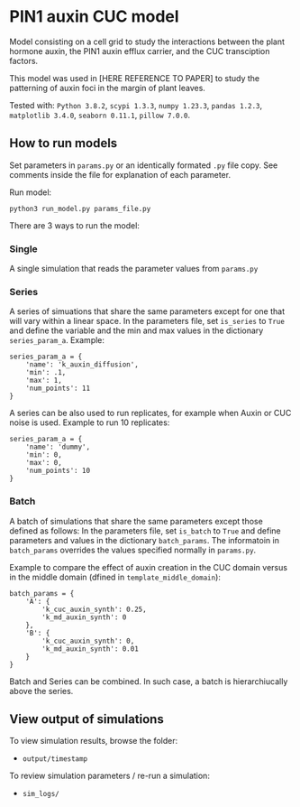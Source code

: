 # PIN1 auxin CUC model

Model consisting on a cell grid to study the interactions between the plant hormone auxin, the PIN1 auxin efflux carrier, and the CUC transciption factors.

This model was used in [HERE REFERENCE TO PAPER] to study the patterning of auxin foci in the margin of plant leaves.

Tested with: `Python 3.8.2`, `scypi 1.3.3`, `numpy 1.23.3`, `pandas 1.2.3`, `matplotlib 3.4.0`, `seaborn 0.11.1`, `pillow 7.0.0`.

## How to run models

Set parameters in `params.py` or an identically formated `.py` file copy. See comments inside the file for explanation of each parameter.

Run model:
```
python3 run_model.py params_file.py
```

There are 3 ways to run the model:

### Single

A single simulation that reads the parameter values from `params.py`

### Series

A series of simuations that share the same parameters except for one that will vary within a linear space. In the parameters file, set `is_series` to `True` and define the variable and the min and max values in the dictionary `series_param_a`. Example:

```
series_param_a = {
    'name': 'k_auxin_diffusion',
    'min': .1,
    'max': 1,
    'num_points': 11
}
```

A series can be also used to run replicates, for example when Auxin or CUC noise is used. Example to run 10 replicates:

```
series_param_a = {
    'name': 'dummy',
    'min': 0,
    'max': 0,
    'num_points': 10
}
```

### Batch

A batch of simulations that share the same parameters except those defined as follows: In the parameters file, set `is_batch` to `True` and define parameters and values in the dictionary `batch_params`. The informatoin in `batch_params` overrides the values specified normally in `params.py`.

Example to compare the effect of auxin creation in the CUC domain versus in the middle domain (dfined in `template_middle_domain`):

```
batch_params = {
    'A': {
        'k_cuc_auxin_synth': 0.25,
        'k_md_auxin_synth': 0  
    },
    'B': {
        'k_cuc_auxin_synth': 0,
        'k_md_auxin_synth': 0.01
    }
}
```

Batch and Series can be combined. In such case, a batch is hierarchiucally above the series.

## View output of simulations

To view simulation results, browse the folder:

* `output/timestamp`

To review simulation parameters / re-run a simulation:

* `sim_logs/`

